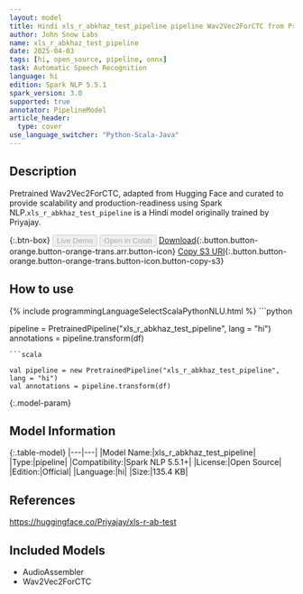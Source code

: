 ```yaml
---
layout: model
title: Hindi xls_r_abkhaz_test_pipeline pipeline Wav2Vec2ForCTC from Priyajay
author: John Snow Labs
name: xls_r_abkhaz_test_pipeline
date: 2025-04-03
tags: [hi, open_source, pipeline, onnx]
task: Automatic Speech Recognition
language: hi
edition: Spark NLP 5.5.1
spark_version: 3.0
supported: true
annotator: PipelineModel
article_header:
  type: cover
use_language_switcher: "Python-Scala-Java"
---
```


## Description

Pretrained Wav2Vec2ForCTC, adapted from Hugging Face and curated to provide scalability and production-readiness using Spark NLP.`xls_r_abkhaz_test_pipeline` is a Hindi model originally trained by Priyajay.

{:.btn-box}
<button class="button button-orange" disabled>Live Demo</button>
<button class="button button-orange" disabled>Open in Colab</button>
[Download](https://s3.amazonaws.com/auxdata.johnsnowlabs.com/public/models/xls_r_abkhaz_test_pipeline_hi_5.5.1_3.0_1743685666931.zip){:.button.button-orange.button-orange-trans.arr.button-icon}
[Copy S3 URI](s3://auxdata.johnsnowlabs.com/public/models/xls_r_abkhaz_test_pipeline_hi_5.5.1_3.0_1743685666931.zip){:.button.button-orange.button-orange-trans.button-icon.button-copy-s3}

## How to use



<div class="tabs-box" markdown="1">
{% include programmingLanguageSelectScalaPythonNLU.html %}
```python

pipeline = PretrainedPipeline("xls_r_abkhaz_test_pipeline", lang = "hi")
annotations =  pipeline.transform(df)   

```
```scala

val pipeline = new PretrainedPipeline("xls_r_abkhaz_test_pipeline", lang = "hi")
val annotations = pipeline.transform(df)

```
</div>

{:.model-param}
## Model Information

{:.table-model}
|---|---|
|Model Name:|xls_r_abkhaz_test_pipeline|
|Type:|pipeline|
|Compatibility:|Spark NLP 5.5.1+|
|License:|Open Source|
|Edition:|Official|
|Language:|hi|
|Size:|135.4 KB|

## References

https://huggingface.co/Priyajay/xls-r-ab-test

## Included Models

- AudioAssembler
- Wav2Vec2ForCTC